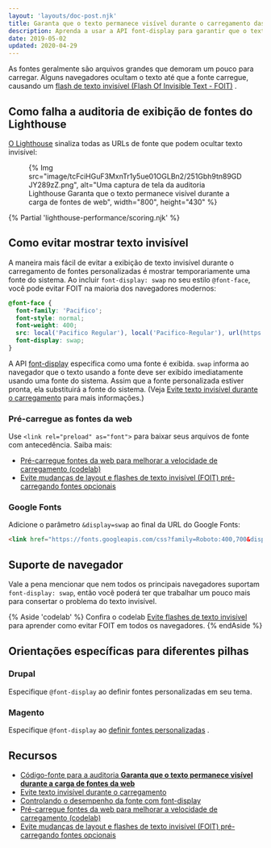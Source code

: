 ```yaml
---
layout: 'layouts/doc-post.njk'
title: Garanta que o texto permanece visível durante o carregamento das fontes web
description: Aprenda a usar a API font-display para garantir que o texto da sua página web estará sempre visível para seus usuários.
date: 2019-05-02
updated: 2020-04-29
---
```


As fontes geralmente são arquivos grandes que demoram um pouco para carregar. Alguns navegadores ocultam o texto até que a fonte carregue, causando um [flash de texto invisível (Flash Of Invisible Text - FOIT)](https://web.dev/avoid-invisible-text/) .

## Como falha a auditoria de exibição de fontes do Lighthouse

[O Lighthouse](https://developers.google.com/web/tools/lighthouse/) sinaliza todas as URLs de fonte que podem ocultar texto invisível:

<figure>   {% Img src="image/tcFciHGuF3MxnTr1y5ue01OGLBn2/251Gbh9tn89GDJY289zZ.png", alt="Uma captura de tela da auditoria Lighthouse Garanta que o texto permanece visível durante a carga de fontes de web", width="800", height="430" %}</figure>

{% Partial 'lighthouse-performance/scoring.njk' %}

## Como evitar mostrar texto invisível

A maneira mais fácil de evitar a exibição de texto invisível durante o carregamento de fontes personalizadas é mostrar temporariamente uma fonte do sistema. Ao incluir `font-display: swap` no seu estilo `@font-face`, você pode evitar FOIT na maioria dos navegadores modernos:

```css
@font-face {
  font-family: 'Pacifico';
  font-style: normal;
  font-weight: 400;
  src: local('Pacifico Regular'), local('Pacifico-Regular'), url(https://fonts.gstatic.com/s/pacifico/v12/FwZY7-Qmy14u9lezJ-6H6MmBp0u-.woff2) format('woff2');
  font-display: swap;
}
```

A API [font-display](https://developer.mozilla.org/docs/Web/CSS/@font-face/font-display) especifica como uma fonte é exibida. `swap` informa ao navegador que o texto usando a fonte deve ser exibido imediatamente usando uma fonte do sistema. Assim que a fonte personalizada estiver pronta, ela substituirá a fonte do sistema. (Veja [Evite texto invisível durante o carregamento](https://web.dev/avoid-invisible-text/) para mais informações.)

### Pré-carregue as fontes da web

Use `<link rel="preload" as="font">` para baixar seus arquivos de fonte com antecedência. Saiba mais:

- [Pré-carregue fontes da web para melhorar a velocidade de carregamento (codelab)](https://web.dev/codelab-preload-web-fonts/)
- [Evite mudanças de layout e flashes de texto invisível (FOIT) pré-carregando fontes opcionais](https://web.dev/preload-optional-fonts/)

### Google Fonts

Adicione o <a>parâmetro</a> <code>&amp;display=swap</code> ao final da URL do Google Fonts:

```html
<link href="https://fonts.googleapis.com/css?family=Roboto:400,700&display=swap" rel="stylesheet">
```

## Suporte de navegador

Vale a pena mencionar que nem todos os principais navegadores suportam `font-display: swap`, então você poderá ter que trabalhar um pouco mais para consertar o problema do texto invisível.

{% Aside 'codelab' %} Confira o codelab [Evite flashes de texto invisível](https://web.dev/codelab-avoid-invisible-text) para aprender como evitar FOIT em todos os navegadores. {% endAside %}

## Orientações específicas para diferentes pilhas

### Drupal

Especifique `@font-display` ao definir fontes personalizadas em seu tema.

### Magento

Especifique `@font-display` ao [definir fontes personalizadas](https://devdocs.magento.com/guides/v2.3/frontend-dev-guide/css-topics/using-fonts.html) .

## Recursos

- [Código-fonte para a auditoria **Garanta que o texto permanece visível durante a carga de fontes da web**](https://github.com/GoogleChrome/lighthouse/blob/master/lighthouse-core/audits/font-display.js)
- [Evite texto invisível durante o carregamento](https://web.dev/avoid-invisible-text/)
- [Controlando o desempenho da fonte com font-display](https://developers.google.com/web/updates/2016/02/font-display)
- [Pré-carregue fontes da web para melhorar a velocidade de carregamento (codelab)](https://web.dev/codelab-preload-web-fonts/)
- [Evite mudanças de layout e flashes de texto invisível (FOIT) pré-carregando fontes opcionais](https://web.dev/preload-optional-fonts/)
